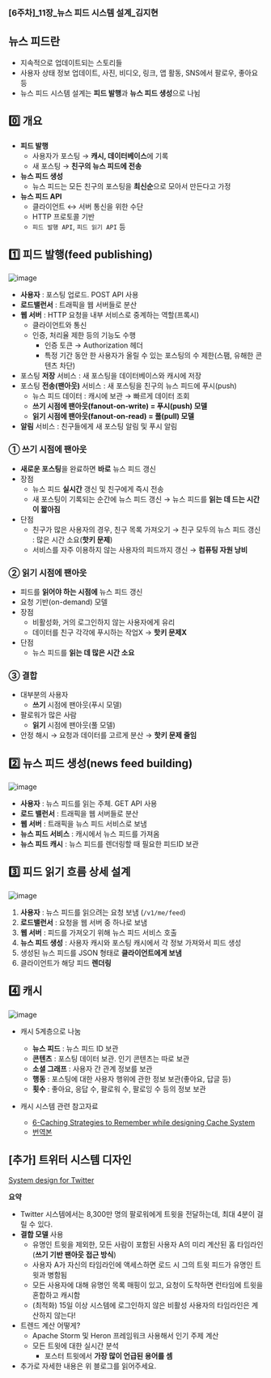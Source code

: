 
### [6주차]_11장_뉴스 피드 시스템 설계_김지현

## 뉴스 피드란
- 지속적으로 업데이트되는 스토리들
- 사용자 상태 정보 업데이트, 사진, 비디오, 링크, 앱 활동, SNS에서 팔로우, 좋아요 등
- 뉴스 피드 시스템 설계는 **피드 발행**과 **뉴스 피드 생성**으로 나뉨

## 0️⃣ 개요
- **피드 발행**
	- 사용자가 포스팅 → **캐시, 데이터베이스**에 기록
	- 새 포스팅 → **친구의 뉴스 피드에 전송**
- **뉴스 피드 생성**
	- 뉴스 피드는 모든 친구의 포스팅을 **최신순**으로 모아서 만든다고 가정
- **뉴스 피드 API**
	- 클라이언트 ↔ 서버 통신을 위한 수단
	- HTTP 프로토콜 기반
	- `피드 발행 API`, `피드 읽기 API` 등


## 1️⃣ 피드 발행(feed publishing)

![image](https://github.com/SSAFY-Seoul-20-Study/book-system-design-interview/assets/31675698/1fb10b14-576d-4bb4-8374-022eecfa4952)

- **사용자** : 포스팅 업로드. POST API 사용
- **로드밸런서** : 트래픽을 웹 서버들로 분산
- **웹 서버** : HTTP 요청을 내부 서비스로 중계하는 역할(프록시)
	- 클라이언트와 통신
	- 인증, 처리율 제한 등의 기능도 수행
		- 인증 토큰 → Authorization 헤더
		- 특정 기간 동안 한 사용자가 올릴 수 있는 포스팅의 수 제한(스팸, 유해한 콘텐츠 차단)
- 포스팅 **저장** 서비스 : 새 포스팅을 데이터베이스와 캐시에 저장
- 포스팅 **전송(팬아웃)** 서비스 : 새 포스팅을 친구의 뉴스 피드에 푸시(push)
	- 뉴스 피드 데이터 : 캐시에 보관 → 빠르게 데이터 조회
	- **쓰기 시점에 팬아웃(fanout-on-write) = 푸시(push) 모델**
	- **읽기 시점에 팬아웃(fanout-on-read) = 풀(pull) 모델**
- **알림** 서비스 : 친구들에게 새 포스팅 알림 및 푸시 알림

### ① 쓰기 시점에 팬아웃
- **새로운 포스팅**을 완료하면 **바로** 뉴스 피드 갱신
- 장점
	- 뉴스 피드 **실시간** 갱신 및 친구에게 즉시 전송
	- 새 포스팅이 기록되는 순간에 뉴스 피드 갱신 → 뉴스 피드를 **읽는 데 드는 시간이 짧아짐**
- 단점
	- 친구가 많은 사용자의 경우, 친구 목록 가져오기 → 친구 모두의 뉴스 피드 갱신 : 많은 시간 소요(**핫키 문제**)
	- 서비스를 자주 이용하지 않는 사용자의 피드까지 갱신 → **컴퓨팅 자원 낭비**

### ② 읽기 시점에 팬아웃
- 피드를 **읽어야 하는 시점에** 뉴스 피드 갱신
- 요청 기반(on-demand) 모델
- 장점
	- 비활성화, 거의 로그인하지 않는 사용자에게 유리
	- 데이터를 친구 각각에 푸시하는 작업X → **핫키 문제X**
- 단점
	- 뉴스 피드를 **읽는 데 많은 시간 소요**

### ③ 결합
- 대부분의 사용자
	- **쓰기** 시점에 팬아웃(푸시 모델)
- 팔로워가 많은 사람
	- **읽기** 시점에 팬아웃(풀 모델)
- 안정 해시 → 요청과 데이터를 고르게 분산 → **핫키 문제 줄임**

## 2️⃣ 뉴스 피드 생성(news feed building)

![image](https://github.com/SSAFY-Seoul-20-Study/book-system-design-interview/assets/31675698/acc96aa1-8678-4cb4-970d-d2f84e3e8b53)
- **사용자** : 뉴스 피드를 읽는 주체. GET API 사용
- **로드 밸런서** : 트래픽을 웹 서버들로 분산
- **웹 서버** : 트래픽을 뉴스 피드 서비스로 보냄
- **뉴스 피드 서비스** : 캐시에서 뉴스 피드를 가져옴
- **뉴스 피드 캐시** : 뉴스 피드를 렌더링할 때 필요한 피드ID 보관


## 3️⃣ 피드 읽기 흐름 상세 설계

![image](https://github.com/SSAFY-Seoul-20-Study/book-system-design-interview/assets/31675698/11346bf7-56f9-4468-8ce0-070205f5ff24)
1. **사용자** : 뉴스 피드를 읽으려는 요청 보냄 (`/v1/me/feed`)
2. **로드밸런서** : 요청을 웹 서버 중 하나로 보냄
3. **웹 서버** : 피드를 가져오기 위해 뉴스 피드 서비스 호출
4. **뉴스 피드 생성** : 사용자 캐시와 포스팅 캐시에서 각 정보 가져와서 피드 생성
5. 생성된 뉴스 피드를 JSON 형태로 **클라이언트에게 보냄**
6. 클라이언트가 해당 피드 **렌더링**

## 4️⃣ 캐시

![image](https://github.com/SSAFY-Seoul-20-Study/book-system-design-interview/assets/31675698/d2f401ea-1ad3-4864-b57e-8791cce56a90)
- 캐시 5계층으로 나눔
	- **뉴스 피드** : 뉴스 피드 ID 보관
	- **콘텐츠** : 포스팅 데이터 보관. 인기 콘텐츠는 따로 보관
	- **소셜 그래프** : 사용자 간 관계 정보를 보관
	- **행동** : 포스팅에 대한 사용자 행위에 관한 정보 보관(좋아요, 답글 등)
	- **횟수** : 좋아요, 응답 수, 팔로워 수, 팔로잉 수 등의 정보 보관

- 캐시 시스템 관련 참고자료
	- [6-Caching Strategies to Remember while designing Cache System](https://javascript.plainenglish.io/6-caching-strategies-to-remember-while-designing-cache-system-da058a3757cf)
	- [번역본](https://soobing.github.io/cs/6-caching-strategies/)

## [추가] 트위터 시스템 디자인

[System design for Twitter](https://medium.com/@narengowda/system-design-for-twitter-e737284afc95)

**요약**
- Twitter 시스템에서는 8,300만 명의 팔로워에게 트윗을 전달하는데, 최대 4분이 걸릴 수 있다.
- **결합 모델** 사용
	- 유명인 트윗을 제외한, 모든 사람이 포함된 사용자 A의 미리 계산된 홈 타임라인(**쓰기 기반 팬아웃 접근 방식**)
	- 사용자 A가 자신의 타임라인에 액세스하면 로드 시 그의 트윗 피드가 유명인 트윗과 병함됨
	- 모든 사용자에 대해 유명인 목록 매핑이 있고, 요청이 도착하면 런타임에 트윗을 혼합하고  캐시함
	- (최적화) 15일 이상 시스템에 로그인하지 않은 비활성 사용자의 타임라인은 계산하지 않는다!
- 트렌드 계산 어떻게?
	- Apache Storm 및 Heron 프레임워크 사용해서 인기 주제 계산
	- 모든 트윗에 대한 실시간 분석
		- 포스터 트윗에서 **가장 많이 언급된 용어를 셈**
- 추가로 자세한 내용은 위 블로그를 읽어주세요.
